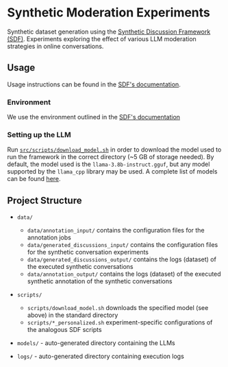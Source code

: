 # Synthetic Moderation Experiments

Synthetic dataset generation using the [Synthetic Discussion Framework (SDF)](https://github.com/dimits-ts/synthetic_discussion_framework). Experiments exploring the effect of various LLM moderation strategies in online conversations.

## Usage

Usage instructions can be found in the [SDF's documentation](https://github.com/dimits-ts/synthetic_discussion_framework/blob/master/README.md).

### Environment

We use the environment outlined in the [SDF's documentation](https://github.com/dimits-ts/synthetic_discussion_framework/blob/master/README.md)

### Setting up the LLM

Run [`src/scripts/download_model.sh`](src/scripts/download_model.sh) in order to download the model used to run the framework in the correct directory (~5 GB of storage needed). By default, the model used is the `llama-3.8b-instruct.gguf`, but any model supported by the `llama_cpp` library may be used. A complete list of models can be found [here](https://github.com/ggerganov/llama.cpp).

## Project Structure

* `data/`
  * `data/annotation_input/` contains the configuration files for the annotation jobs
  * `data/generated_discussions_input/` contains the configuration files for the synthetic conversation experiments
  * `data/generated_discussions_output/` contains the logs (dataset) of the executed synthetic conversations
  * `data/annotation_output/` contains the logs (dataset) of the executed synthetic annotation of the synthetic conversations

* `scripts/`
  * `scripts/download_model.sh` downloads the specified model (see above) in the standard directory
  * `scripts/*_personalized.sh` experiment-specific configurations of the analogous SDF scripts

* `models/` - auto-generated directory containing the LLMs
* `logs/` - auto-generated directory containing execution logs
